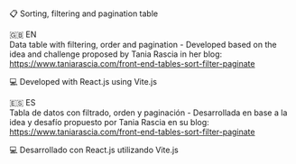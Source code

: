 :clipboard: Sorting, filtering and pagination table

:gb: EN<br>
Data table with filtering, order and pagination - Developed based on the idea and challenge proposed by Tania Rascia in her blog:
https://www.taniarascia.com/front-end-tables-sort-filter-paginate

:computer: Developed with React.js using Vite.js

:es: ES<br>
Tabla de datos con filtrado, orden y paginación - Desarrollada en base a la idea y desafío propuesto por Tania Rascia en su blog: https://www.taniarascia.com/front-end-tables-sort-filter-paginate

:computer: Desarrollado con React.js utilizando Vite.js
